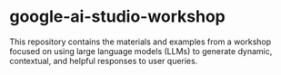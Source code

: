 # google-ai-studio-workshop
This repository contains the materials and examples from a workshop focused on using large language models (LLMs) to generate dynamic, contextual, and helpful responses to user queries.
